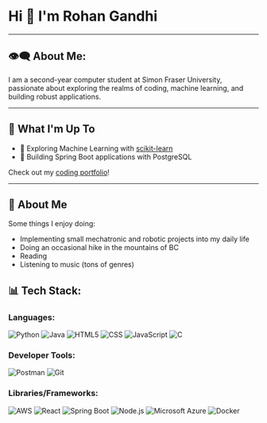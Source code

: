 # Hi 👋 I'm Rohan Gandhi

---

## 👁‍🗨 About Me:

I am a second-year computer student at Simon Fraser University, passionate about exploring the realms of coding, machine learning, and building robust applications.

---

## 🚀 What I'm Up To

- 🔸 Exploring Machine Learning with [scikit-learn](https://scikit-learn.org/)
- 🔸 Building Spring Boot applications with PostgreSQL

Check out my [coding portfolio](#https://rohanxg.vercel.app/)!

---

## 🎨 About Me

Some things I enjoy doing:
- Implementing small mechatronic and robotic projects into my daily life
- Doing an occasional hike in the mountains of BC
- Reading
- Listening to music (tons of genres)



## 📊 Tech Stack:

### Languages:

![Python](https://img.shields.io/badge/-Python-3776AB?style=flat-square&logo=python&logoColor=white)
![Java](https://img.shields.io/badge/-Java-007396?style=flat-square&logo=java&logoColor=white)
![HTML5](https://img.shields.io/badge/-HTML5-E34F26?style=flat-square&logo=html5&logoColor=white)
![CSS](https://img.shields.io/badge/-CSS-1572B6?style=flat-square&logo=css3&logoColor=white)
![JavaScript](https://img.shields.io/badge/-JavaScript-F7DF1E?style=flat-square&logo=javascript&logoColor=black)
![C](https://img.shields.io/badge/-C-A8B9CC?style=flat-square&logo=c&logoColor=white)


### Developer Tools:

![Postman](https://img.shields.io/badge/-Postman-FF6C37?style=flat-square&logo=postman&logoColor=white)
![Git](https://img.shields.io/badge/-Git-F05032?style=flat-square&logo=git&logoColor=white)

### Libraries/Frameworks:

![AWS](https://img.shields.io/badge/-AWS-232F3E?style=flat-square&logo=amazon-aws&logoColor=white)
![React](https://img.shields.io/badge/-React-61DAFB?style=flat-square&logo=react&logoColor=black)
![Spring Boot](https://img.shields.io/badge/-Spring%20Boot-6DB33F?style=flat-square&logo=spring-boot&logoColor=white)
![Node.js](https://img.shields.io/badge/-Node.js-339933?style=flat-square&logo=node.js&logoColor=white)
![Microsoft Azure](https://img.shields.io/badge/-Microsoft%20Azure-0078D4?style=flat-square&logo=microsoft-azure&logoColor=white)
![Docker](https://img.shields.io/badge/-Docker-2496ED?style=flat-square&logo=docker&logoColor=white)
